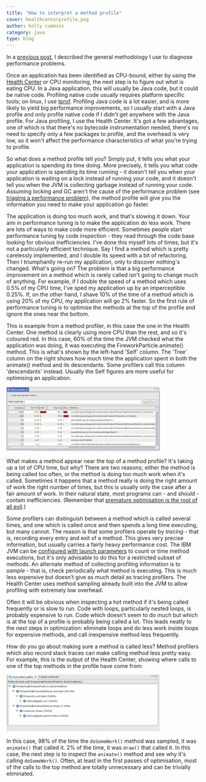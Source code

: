 ```yaml
---
title: "How to interpret a method profile"
cover: healthcenterprofile.png
author: holly cummins
category: java
type: blog
---
```


In a [previous post](/how-do-you-solve-performance-problem/), I described the general methodology I use to diagnose performance problems.

Once an application has been identified as CPU-bound, either by using the [Health Center](https://www.ibm.com/support/pages/java-health-center-client-low-overhead-monitoring-tool) or CPU monitoring, the next step is to figure out _what_ is eating CPU. In a Java application, this will usually be Java code, but it could be native code. Profiling native code usually requires platform specific tools; on linux, I use [tprof](http://perfinsp.sourceforge.net/tprof.html). Profiling Java code is a lot easier, and is more likely to yield big performance improvements, so I usually start with a Java profile and only profile native code if I didn't get anywhere with the Java profile. For Java profiling, I use the Health Center. It's got a few advantages, one of which is that there's no bytecode instrumentation needed, there's no need to specify only a few packages to profile, and the overhead is very low, so it won't affect the performance characteristics of what you're trying to profile.

So what does a method profile tell you? Simply put, it tells you what your application is spending its time doing. More precisely, it tells you what code your application is spending its time running - it doesn't tell you when your application is waiting on a lock instead of running your code, and it doesn't tell you when the JVM is collecting garbage instead of running your code. Assuming locking and GC aren't the cause of the performance problem (see [triaging a performance problem](/how-do-you-solve-performance-problem/)), the method profile will give you the information you need to make your application go faster.

The application is doing too much work, and that's slowing it down. Your aim in performance tuning is to make the application do less work. There are lots of ways to make code more efficient. Sometimes people start performance tuning by code inspection - they read through the code base looking for obvious inefficiencies. I've done this myself lots of times, but it's not a particularly efficient technique. Say I find a method which is pretty carelessly implemented, and I double its speed with a bit of refactoring. Then I triumphantly re-run my application, only to discover nothing's changed. What's going on? The problem is that a big performance improvement on a method which is rarely called isn't going to change much of anything. For example, if I double the speed of a method which uses 0.5% of my CPU time, I've sped my application up by an imperceptible 0.25%. If, on the other hand, I shave 10% of the time of a method which is using 20% of my CPU, my application will go 2% faster. So the first rule of performance tuning is to optimise the methods at the top of the profile and ignore the ones near the bottom.

This is example from a method profiler, in this case the one in the Health Center. One method is clearly using more CPU than the rest, and so it's coloured red. In this case, 60% of the time the JVM checked what the application was doing, it was executing the FireworkParticle.animate() method. This is what's shown by the left-hand 'Self' column. The 'Tree' column on the right shows how much time the application spent in both the animate() method and its descendants. Some profilers call this column 'descendants' instead. Usually the Self figures are more useful for optimising an application.

![](healthcenterprofile.png)

What makes a method appear near the top of a method profile? It's taking up a lot of CPU time, but why? There are two reasons; either the method is being called too often, or the method is doing too much work when it's called. Sometimes it happens that a method really is doing the right amount of work the right number of times, but this is usually only the case after a fair amount of work. In their natural state, most programs can - and should - contain inefficiencies. (Remember that [premature optimisation is the root of all evil](https://web.archive.org/web/20120321090428/http://fresh.homeunix.net/~luke/misc/knuth-turingaward.pdf).)

Some profilers can distinguish between a method which is called several times, and one which is called once and then spends a long time executing, but many cannot. The reason is that some profilers operate by _tracing_ - that is, recording every entry and exit of a method. This gives very precise information, but usually carries a fairly heavy performance cost. The IBM JVM can be [configured with launch parameters](https://web.archive.org/web/20151030183221/http://www.ibm.com/developerworks/java/library/j-ibmjava5/) to count or time method executions, but it's only advisable to do this for a restricted subset of methods. An alternate method of collecting profiling information is to _sample_ - that is, check periodically what method is executing. This is much less expensive but doesn't give as much detail as tracing profilers. The Health Center uses method sampling already built into the JVM to allow profiling with extremely low overhead.

Often it will be obvious when inspecting a hot method if it's being called frequently or is slow to run. Code with loops, particularly nested loops, is probably expensive to run. Code which doesn't seem to do much but which is at the top of a profile is probably being called a lot. This leads neatly to the next steps in optimization: eliminate loops and do less work inside loops for expensive methods, and call inexpensive method less frequently.

How do you go about making sure a method is called less? Method profilers which also record stack traces can make calling method less pretty easy. For example, this is the output of the Health Center, showing where calls to one of the top methods in the profile have come from:

![](healthcenterinvocationpaths.png)

In this case, 98% of the time the `doSomeWork()` method was sampled, it was `animate()` that called it. 2% of the time, it was `draw()` that called it. In this case, the next step is to inspect the `animate()` method and see why it's calling `doSomeWork()`. Often, at least in the first passes of optimisation, most of the calls to the top method are totally unnecessary and can be trivially eliminated.
